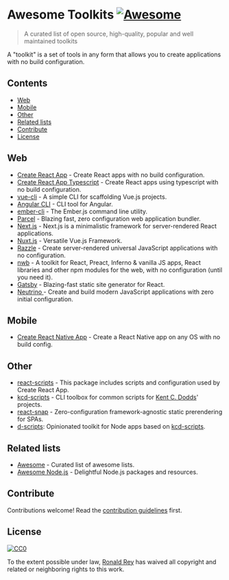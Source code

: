 # Awesome Toolkits [![Awesome](https://cdn.rawgit.com/sindresorhus/awesome/d7305f38d29fed78fa85652e3a63e154dd8e8829/media/badge.svg)](https://github.com/sindresorhus/awesome)

> A curated list of open source, high-quality, popular and well maintained toolkits

A "toolkit" is a set of tools in any form that allows you to create applications with no build configuration.

## Contents

- [Web](#web)
- [Mobile](#mobile)
- [Other](#other)
- [Related lists](#related-lists)
- [Contribute](#contribute)
- [License](#license)

## Web

* [Create React App](https://github.com/facebookincubator/create-react-app) - Create React apps with no build configuration.
* [Create React App Typescript](https://github.com/wmonk/create-react-app-typescript) - Create React apps using typescript with no build configuration.
* [vue-cli](https://github.com/vuejs/vue-cli) - A simple CLI for scaffolding Vue.js projects.
* [Angular CLI](https://github.com/angular/angular-cli) - CLI tool for Angular.
* [ember-cli](https://github.com/ember-cli/ember-cli) - The Ember.js command line utility.
* [Parcel](https://github.com/parcel-bundler/parcel) - Blazing fast, zero configuration web application bundler.
* [Next.js](https://github.com/zeit/next.js/) - Next.js is a minimalistic framework for server-rendered React applications.
* [Nuxt.js](https://github.com/nuxt/nuxt.js) - Versatile Vue.js Framework.
* [Razzle](https://github.com/jaredpalmer/razzle) - Create server-rendered universal JavaScript applications with no configuration.
* [nwb](https://github.com/insin/nwb) - A toolkit for React, Preact, Inferno & vanilla JS apps, React libraries and other npm modules for the web, with no configuration (until you need it).
* [Gatsby](https://github.com/gatsbyjs/gatsby) - Blazing-fast static site generator for React.
* [Neutrino ](https://github.com/mozilla-neutrino/neutrino-dev) - Create and build modern JavaScript applications with zero initial configuration.

## Mobile

* [Create React Native App](https://github.com/react-community/create-react-native-app) - Create a React Native app on any OS with no build config.

## Other

* [react-scripts](https://github.com/facebookincubator/create-react-app/tree/master/packages/react-scripts) - This package includes scripts and configuration used by Create React App.
* [kcd-scripts](https://github.com/kentcdodds/kcd-scripts) - CLI toolbox for common scripts for [Kent C. Dodds](https://github.com/kentcdodds/kcd-scripts)' projects.
* [react-snap](https://github.com/stereobooster/react-snap) - Zero-configuration framework-agnostic static prerendering for SPAs.
* [d-scripts](https://github.com/trae/d-scripts): Opinionated toolkit for Node apps based on [kcd-scripts](https://github.com/kentcdodds/kcd-scripts).

##  Related lists

* [Awesome](https://github.com/sindresorhus/awesome) - Curated list of awesome lists.
* [Awesome Node.js](https://github.com/sindresorhus/awesome-nodejs) - Delightful Node.js packages and resources.

## Contribute

Contributions welcome! Read the [contribution guidelines](contributing.md) first.

## License

[![CC0](http://mirrors.creativecommons.org/presskit/buttons/88x31/svg/cc-zero.svg)](http://creativecommons.org/publicdomain/zero/1.0)

To the extent possible under law, [Ronald Rey](http://github.com/reyronald) has waived all copyright and
related or neighboring rights to this work.
